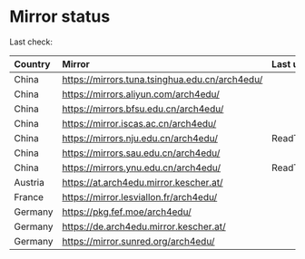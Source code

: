 <script src="./time.js"></script>
# Mirror status
Last check: <script type="text/javascript">localize(1684005179.6128776);</script>

|Country|Mirror|Last update|
|:------|:-----|:----------|
|China|https://mirrors.tuna.tsinghua.edu.cn/arch4edu/|<script type="text/javascript">localize(1683743794);</script>|
|China|https://mirrors.aliyun.com/arch4edu/|<script type="text/javascript">localize(1683743794);</script>|
|China|https://mirrors.bfsu.edu.cn/arch4edu/|<script type="text/javascript">localize(1683743794);</script>|
|China|https://mirror.iscas.ac.cn/arch4edu/|<script type="text/javascript">localize(1683743794);</script>|
|China|https://mirrors.nju.edu.cn/arch4edu/|ReadTimeout|
|China|https://mirrors.sau.edu.cn/arch4edu/|<script type="text/javascript">localize(1673850842);</script>|
|China|https://mirrors.ynu.edu.cn/arch4edu/|ReadTimeout|
|Austria|https://at.arch4edu.mirror.kescher.at/|<script type="text/javascript">localize(1683743794);</script>|
|France|https://mirror.lesviallon.fr/arch4edu/|<script type="text/javascript">localize(1683743794);</script>|
|Germany|https://pkg.fef.moe/arch4edu/|<script type="text/javascript">localize(1683743794);</script>|
|Germany|https://de.arch4edu.mirror.kescher.at/|<script type="text/javascript">localize(1683743794);</script>|
|Germany|https://mirror.sunred.org/arch4edu/|<script type="text/javascript">localize(1683743794);</script>|

<script src="./tablefilter/tablefilter.js"></script>
<script src="./table.js"></script>